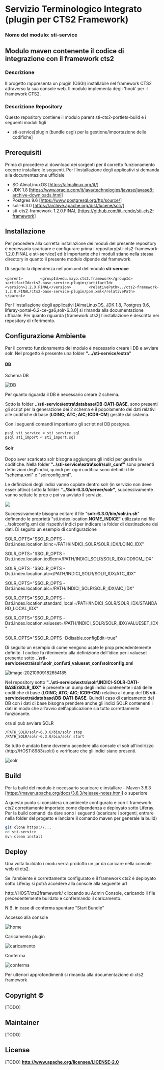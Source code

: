# Servizio Terminologico Integrato (plugin per CTS2 Framework) 
### Nome del modulo:  sti-service

## Modulo maven contenente il codice di integrazione con il framework cts2


### Descrizione
Il progetto rappresenta un plugin (OSGI) installabile nel framework CTS2 attraverso la sua console web. Il modulo implementa degli 'hook' per il framework CTS2.



### Descrizione Repository
Questo repository contiene il modulo parent sti-cts2-portlets-build e i seguenti moduli figli
- sti-service[plugin (bundle osgi) per la gestione/importazione delle codifiche]

  


## Prerequisiti
Prima di procedere al download dei sorgenti per il corretto funzionamento occorre installare le seguenti.
Per l'installazione degli applicativi si demanda alla documentazione ufficiale

- SO AlmaLinuxOS [https://almalinux.org/it/]
- JDK 1.8 [https://www.oracle.com/it/java/technologies/javase/javase8-archive-downloads.html]
- Postgres 9.6 [https://www.postgresql.org/ftp/source/]
- solr-6.3.0 [https://archive.apache.org/dist/lucene/solr/]
- sti-cts2-framework-1.2.0.FINAL [https://github.com/iit-rende/sti-cts2-framework] 

  

## Installazione 
Per procedere alla corretta installazione dei moduli del presente repository è necessario scaricare e configurare prima i repository[sti-cts2-framework-1.2.0.FINAL e sti-service] ed è importante che i moduli stiano nella stessa directory in quanto il presente modulo dipende dal framework.

Di seguito la dipendenza nel pom.xml del modulo **sti-service**

​	`<parent>
​		<groupId>edu.mayo.cts2.framework</groupId>
​		<artifactId>cts2-base-service-plugin</artifactId>
​		<version>1.2.0.FINAL</version>
​		<relativePath>../cts2-framework-1.2.0.FINAL/cts2-base-service-plugin/pom.xml</relativePath>
​	</parent>`



Per l'installazione degli applicativi [AlmaLinuxOS, JDK 1.8, Postgres 9.6, liferay-portal-6.2-ce-ga6,solr-6.3.0] si rimanda alla documentazione ufficiale.
Per quanto riguarda [framework cts2] l'installazione è descritta nei repository di riferimento.



## Configurazione Ambiente

Per il corretto funzionamento del modulo è necessario creare i DB e avviare solr. Nel progetto è presente una folder **".../sti-service/extra"**

#### DB

Schema DB

![DB](screenshot/DB.png)



Per quanto riguarda il DB è necessario creare 2 schema. 

Sotto la folder  **..\sti-service\extra\database\DB-DATI-BASE**, sono presenti gli script per la generazione dei 2 schema e il popolamento dei dati relativi alle codifiche di base (**LOINC; ATC; AIC; ICD9-CM**) gestite dal sistema. 

Con i seguenti comandi importiamo gli script nel DB postgres.



```shell
psql sti_service < sti_service.sql
psql sti_import < sti_import.sql
```





#### Solr

Dopo aver scaricato solr bisogna aggiungere gli indici per gestire le codifiche. Nella folder **"..\sti-service\extra\solr\solr_conf\"** sono presenti definizioni degl'indici, quindi per ogni codifica sono definiti i file "schema.xml" e  "solrconfig.xml". 

Le definizioni degli indici vanno copiate dentro solr (in servizio non deve esser attivo) sotto la folder **"../Solr-6.3.0/server/solr\"**, successivamente vanno settate le prop e poi va avviato il servizio.





![](screenshot/path_definizione_indici.png)



Successivamente bisogna editare il file "**solr-6.3.0/bin/solr.in.sh**" definendo le proprietà "sti.index.location.**NOME_INDICE**" utilizzate nei file ../solrconfig.xml dei rispettivi indici per indicare la folder di destinazione dei dati. Di seguito un esempio di configurazione



SOLR_OPTS="$SOLR_OPTS -Dsti.index.location.loinc=/PATH/INDICI_SOLR/SOLR_IDX/LOINC_IDX"

SOLR_OPTS="$SOLR_OPTS -Dsti.index.location.icd9cm=/PATH/INDICI_SOLR/SOLR_IDX/ICD9CM_IDX"

SOLR_OPTS="$SOLR_OPTS -Dsti.index.location.atc=/PATH/INDICI_SOLR/SOLR_IDX/ATC_IDX"

SOLR_OPTS="$SOLR_OPTS -Dsti.index.location.aic=/PATH/INDICI_SOLR/SOLR_IDX/AIC_IDX"

SOLR_OPTS="$SOLR_OPTS -Dsti.index.location.standard_local=/PATH/INDICI_SOLR/SOLR_IDX/STANDARD_LOCAL_IDX"

SOLR_OPTS="$SOLR_OPTS -Dsti.index.location.valueset=/PATH/INDICI_SOLR/SOLR_IDX/VALUESET_IDX"

SOLR_OPTS="$SOLR_OPTS -Ddisable.configEdit=true"



Di seguito un esempio di come vengono usate le prop precedentemente definite. I codice fa riferimento alla definizione dell'idice per i valueset presente sotto **..\sti-service\extra\solr\solr_conf\sti_valueset_conf\solrconfig.xml**



![image-20210909182654185](screenshot/config_index.png)



Nel repository sotto  **"..\sti-service\extra\solr\INDICI-SOLR-DATI-BASE\SOLR_IDX"** è presente un dump degli indici contenente i dati delle codifiche di base (**LOINC; ATC; AIC; ICD9-CM**) relativo al dump del DB **sti-service\extra\database\DB-DATI-BASE**. Quindi i caso di caricamento del DB con i dati di base bisogna prendere anche gli indici SOLR contenenti i dati in modo che all'avvio dell'applicazione sia tutto correttamente funzionante.



ora si può avviare SOLR

```
/PATH_SOLR/solr-6.3.0/bin/solr stop
/PATH_SOLR/solr-6.3.0/bin/solr start
```



Se tutto è andato bene dovremo accedere alla console di solr all'indirizzo (http://HOST:8983/solr/) e verificare che gli indici siano presenti.

![solr](screenshot/solr.png)






## Build
Per la build del modulo è necessario scaricare e installare - Maven 3.6.3 [https://maven.apache.org/docs/3.6.3/release-notes.html] o superiore

A questo punto si considera un ambiente configurato e con il framework cts2 correttamente importato come dipendenza e deployato sotto Liferay.
Per la build  comandi da dare sono i seguenti (scaricare i sorgenti, entrare nella folder del progetto e lanciare il comando maven per generale la build)

```sh
git clone https://...
cd sti-service
mvn clean install
```



## Deploy

Una volta buildato i modu verrà prodotto un jar da caricare nella console web di cts2.

Se l'ambiente è correttamente configurato e il framework cts2 è deployato sotto Liferay si potrà accedere alla console alla seguente url

http://HOST/cts2framework/ cliccando su Admin Console, caricando il file precedentemente buildato e  confermando il caricamento.

N.B. in case di conferma spuntare "Start Bundle"



Accesso alla console

![home](screenshot/home.png)







Caricamento plugin

![caricamento](screenshot/caricamento.png)



Conferma

![conferma](screenshot/conferma.png)





Per ulteriori approfondimenti si rimanda alla documentazione di cts2 framework



## Copyright ©
 [TODO]

## Maintainer
 [TODO]


## License 
 [TODO]
**http://www.apache.org/licenses/LICENSE-2.0**